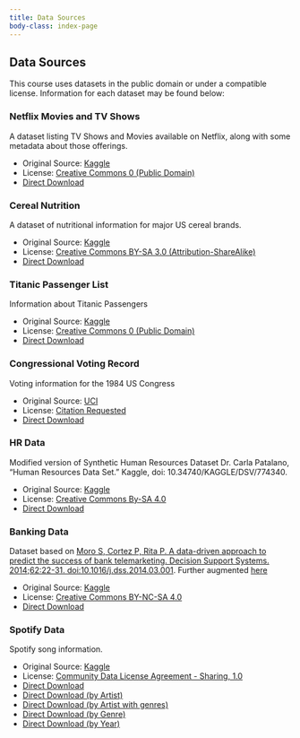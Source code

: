 ```yaml
---
title: Data Sources
body-class: index-page
---
```


## Data Sources

This course uses datasets in the public domain or under a compatible license. Information for each dataset may be found below:

### Netflix Movies and TV Shows

A dataset listing TV Shows and Movies available on Netflix, along with some metadata about those offerings.

* Original Source: [Kaggle](https://www.kaggle.com/shivamb/netflix-shows)
* License: [Creative Commons 0 (Public Domain)](https://creativecommons.org/publicdomain/zero/1.0/)
* [Direct Download](https://raw.githubusercontent.com/byui-cse/cse450-course/master/data/netflix_titles.csv)

### Cereal Nutrition

A dataset of nutritional information for major US cereal brands.

* Original Source: [Kaggle](https://www.kaggle.com/crawford/80-cereals)
* License: [Creative Commons BY-SA 3.0 (Attribution-ShareAlike)](https://creativecommons.org/licenses/by-sa/3.0/)
* [Direct Download](https://raw.githubusercontent.com/byui-cse/cse450-course/master/data/cereal.csv)

### Titanic Passenger List

Information about Titanic Passengers

* Original Source: [Kaggle](https://www.kaggle.com/c/titanic/overview)
* License: [Creative Commons 0 (Public Domain)](https://creativecommons.org/publicdomain/zero/1.0/)
* [Direct Download](https://raw.githubusercontent.com/byui-cse/cse450-course/master/data/titanic.csv)

### Congressional Voting Record

Voting information for the 1984 US Congress

* Original Source: [UCI](https://archive.ics.uci.edu/ml/datasets/Congressional+Voting+Records)
* License: [Citation Requested](https://archive.ics.uci.edu/ml/citation_policy.html)
* [Direct Download](https://raw.githubusercontent.com/byui-cse/cse450-course/master/data/house-votes-84.csv)

### HR Data

Modified version of Synthetic Human Resources Dataset
Dr. Carla Patalano, “Human Resources Data Set.” Kaggle, doi: 10.34740/KAGGLE/DSV/774340.

* Original Source: [Kaggle](https://www.kaggle.com/rhuebner/human-resources-data-set)
* License: [Creative Commons By-SA 4.0](https://creativecommons.org/licenses/by-sa/4.0/)
* [Direct Download](https://raw.githubusercontent.com/byui-cse/cse450-course/master/data/hr.csv)

### Banking Data

Dataset based on [Moro S, Cortez P, Rita P. A data-driven approach to predict the success of bank telemarketing. Decision Support Systems. 2014;62:22-31. doi:10.1016/j.dss.2014.03.001](https://www.sciencedirect.com/science/article/abs/pii/S016792361400061X). Further augmented [here](https://www.kaggle.com/volodymyrgavrysh/bank-marketing-campaigns-dataset)

* Original Source: [Kaggle](https://www.kaggle.com/volodymyrgavrysh/bank-marketing-campaigns-dataset)
* License: [Creative Commons BY-NC-SA 4.0](https://creativecommons.org/licenses/by-nc-sa/4.0/)
* [Direct Download](https://raw.githubusercontent.com/byui-cse/cse450-course/master/data/bank.csv)

### Spotify Data

Spotify song information.

* Original Source: [Kaggle](https://www.kaggle.com/yamaerenay/spotify-dataset-19212020-160k-tracks)
* License: [Community Data License Agreement - Sharing, 1.0](https://cdla.io/sharing-1-0/)
* [Direct Download](https://raw.githubusercontent.com/byui-cse/cse450-course/master/data/spotify/data.csv)
* [Direct Download (by Artist)](https://raw.githubusercontent.com/byui-cse/cse450-course/master/data/spotify/data_by_artist.csv)
* [Direct Download (by Artist with genres)](https://raw.githubusercontent.com/byui-cse/cse450-course/master/data/spotify/data_by_artist_w_genres.csv)
* [Direct Download (by Genre)](https://raw.githubusercontent.com/byui-cse/cse450-course/master/data/spotify/data_by_genres.csv)
* [Direct Download (by Year)](https://raw.githubusercontent.com/byui-cse/cse450-course/master/data/spotify/data_by_year.csv)
